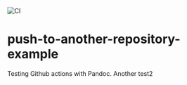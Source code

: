 ![CI](https://github.com/cpina/pandoc-test/workflows/CI/badge.svg)

# push-to-another-repository-example
Testing Github actions with Pandoc.
Another test2
